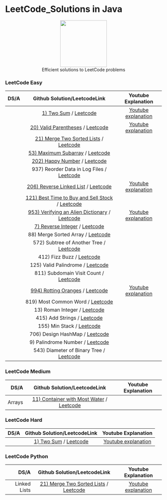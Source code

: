 # LeetCode_Solutions in Java
<p align="center">
    <a href="https://www.hackerrank.com/XavierElon1">
        <img height=150 src="https://assets.leetcode.com/static_assets/public/images/LeetCode_Sharing.png">
    </a>
    <br>Efficient solutions to LeetCode problems
</p>
                                            
### LeetCode Easy ###
                                                
|       DS/A        |                                            Github Solution/LeetcodeLink                      |                                                   Youtube Explanation                                        | 
|------------------:|:--------------------------------------------------------------------------------------------:|:------------------------------------------------------------------------------------------------------------:|
|                   | [1) Two Sum](https://github.com/XavierElon1/LeetCodeSolutions/blob/master/Easy/1_Two_Sum) / [Leetcode](https://leetcode.com/problems/two-sum/) | [Youtube explanation](https://www.youtube.com/watch?v=LaVPCy_DWR8&t=3s)               |
|                   | [20) Valid Parentheses](https://leetcode.com/problems/valid-parentheses/) / [Leetcode](https://leetcode.com/problems/valid-parentheses/) |[Youtube explanation](https://youtu.be/Voi-GeAw2lg)            |
|                   | [21) Merge Two Sorted Lists](https://github.com/XavierElon1/LeetCodeSolutions/blob/master/Easy/21_merge_two_sorted_lists) / [Leetcode](https://leetcode.com/problems/merge-two-sorted-lists/) |            |
|                   | [53) Maximum Subarray](https://github.com/XavierElon1/LeetCodeSolutions/blob/master/Easy/53_maximum_subarray) / [Leetcode](https://leetcode.com/problems/maximum-subarray/) |            |
|                   | [202) Happy Number](https://github.com/XavierElon1/LeetCodeSolutions/blob/master/Easy/202_happy_number) / [Leetcode](https://leetcode.com/problems/happy-number/)                  |            |
|                   | 937) Reorder Data in Log Files / [Leetcode](https://leetcode.com/problems/reorder-data-in-log-files/)                  |            |
|                   | [206) Reverse Linked List](https://github.com/XavierElon1/LeetCodeSolutions/blob/master/Easy/206_reverse_linked_list) / [Leetcode](https://leetcode.com/problems/reverse-linked-list/)|[Youtube explanation](https://youtu.be/eUyAmgFbOJo)  | 
|                   | [121) Best Time to Buy and Sell Stock](https://github.com/XavierElon1/LeetCodeSolutions/blob/master/Easy/121_best_time_to_buy_and_sell_stock) / [Leetcode](https://leetcode.com/problems/best-time-to-buy-and-sell-stock/) |            |
|                   | [953) Verifying an Alien Dictionary](https://github.com/XavierElon1/LeetCodeSolutions/blob/master/Easy/953_verifying_an_alien_dictionary) / [Leetcode](https://leetcode.com/problems/verifying-an-alien-dictionary/)       | [Youtube explanation](https://youtu.be/XJOr79DxjY8) |
|                   | [7) Reverse Integer](https://github.com/XavierElon1/LeetCodeSolutions/blob/master/Easy/7_reverse_integer) / [Leetcode](https://leetcode.com/problems/reverse-integer/) |            |
|                   | 88) Merge Sorted Array / [Leetcode](https://leetcode.com/problems/merge-sorted-array/)                  |            |
|                   | 572) Subtree of Another Tree / [Leetcode](https://leetcode.com/problems/subtree-of-another-tree/)                  |            |
|                   | 412) Fizz Buzz / [Leetcode](https://leetcode.com/problems/fizz-buzz/)                  |            |
|                   | 125) Valid Palindrome / [Leetcode](https://leetcode.com/problems/valid-palindrome/)                  |            |
|                   | 811) Subdomain Visit Count / [Leetcode](https://leetcode.com/problems/subdomain-visit-count/)                  |            |
|                   | [994) Rotting Oranges]() / [Leetcode](https://leetcode.com/problems/rotting-oranges/)                  | [Youtube explanation](https://youtu.be/0Ji-xhxeqGg)            |
|                   | 819) Most Common Word / [Leetcode](https://leetcode.com/problems/most-common-word/)                  |            |
|                   | 13) Roman Integer / [Leetcode](https://leetcode.com/problems/roman-to-integer/)                  |            |
|                   | 415) Add Strings / [Leetcode](https://leetcode.com/problems/add-strings/)                  |            |
|                   | 155) Min Stack / [Leetcode](https://leetcode.com/problems/min-stack/)                  |            |
|                   | 706) Design HashMap / [Leetcode](https://leetcode.com/problems/design-hashmap/)                  |            |
|                   | 9) Palindrome Number / [Leetcode](https://leetcode.com/problems/palindrome-number/)                  |            |
|                   | 543) Diameter of Binary Tree / [Leetcode](https://leetcode.com/problems/diameter-of-binary-tree/)                  |            |



### LeetCode Medium ###
                                                
|       DS/A        |                                            Github Solution/LeetcodeLink                      |                                                   Youtube Explanation                                        | 
|------------------:|:--------------------------------------------------------------------------------------------:|:------------------------------------------------------------------------------------------------------------:|
|        Arrays     | [11) Container with Most Water]() / [Leetcode](https://leetcode.com/problems/container-with-most-water/) |            |



### LeetCode Hard ###
                                                
|       DS/A         |                                            Github Solution/LeetcodeLink                      |                                                   Youtube Explanation                                        | 
|-------------------:|:--------------------------------------------------------------------------------------------:|:------------------------------------------------------------------------------------------------------------:|
|                   | [1) Two Sum](https://github.com/XavierElon1/LeetCodeSolutions/blob/master/Easy/1_Two_Sum) / [Leetcode](https://leetcode.com/problems/two-sum/) | [Youtube explanation](https://www.youtube.com/watch?v=LaVPCy_DWR8&t=3s)               |


### LeetCode Python
|       DS/A         |                                            Github Solution/LeetcodeLink                            |                                                   Youtube Explanation                                        | 
|-------------------:|:--------------------------------------------------------------------------------------------------:|:------------------------------------------------------------------------------------------------------------:|
|   Linked Lists     | [21) Merge Two Sorted Lists]() / [Leetcode](https://leetcode.com/problems/merge-two-sorted-lists/) | [Youtube explanation](https://www.youtube.com/watch?v=LaVPCy_DWR8&t=3s)               |
